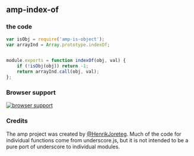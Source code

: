 ## amp-index-of


### the code

```javascript
var isObj = require('amp-is-object');
var arrayInd = Array.prototype.indexOf;


module.exports = function indexOf(obj, val) {
    if (!isObj(obj)) return -1;
    return arrayInd.call(obj, val);
};
```

### Browser support

[![browser support](https://ci.testling.com/henrikjoreteg/amp-index-of.png)](https://ci.testling.com/ampersandjs/amp-index-of)

### Credits

The amp project was created by [@HenrikJoreteg](http://twitter.com/henrikjoreteg). Much of the code for individual functions come from underscore.js, but it is not intended to be a pure port of underscore to individual modules.